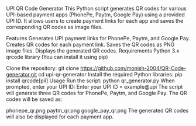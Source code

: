 UPI QR Code Generator
This Python script generates QR codes for various UPI-based payment apps (PhonePe, Paytm, Google Pay) using a provided UPI ID. It allows users to create payment links for each app and saves the corresponding QR codes as image files.

Features
Generates UPI payment links for PhonePe, Paytm, and Google Pay.
Creates QR codes for each payment link.
Saves the QR codes as PNG image files.
Displays the generated QR codes.
Requirements
Python 3.x
qrcode library (You can install it using pip)

Clone the repository:
git clone https://github.com/monish-2004/QR-Code-generator.git
cd upi-qr-generator
Install the required Python libraries:
pip install qrcode[pil]
Usage
Run the script:
python qr_generator.py
When prompted, enter your UPI ID:
Enter your UPI ID = example@upi
The script will generate three QR codes for PhonePe, Paytm, and Google Pay. The QR codes will be saved as:

phonepe_qr.png
paytm_qr.png
google_pay_qr.png
The generated QR codes will also be displayed for each payment app.
